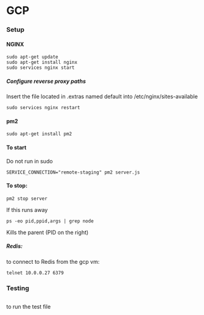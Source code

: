 # GCP

### Setup

#### NGINX
```
sudo apt-get update
sudo apt-get install nginx
sudo services nginx start
```
##### Configure reverse proxy paths
Insert the file located in .extras named default into /etc/nginx/sites-available
```
sudo services nginx restart
```

#### pm2
```
sudo apt-get install pm2
```

#### To start
Do not run in sudo
```
SERVICE_CONNECTION="remote-staging" pm2 server.js
```

#### To stop:
```
pm2 stop server
```

If this runs away
```
ps -eo pid,ppid,args | grep node
```
Kills the parent (PID on the right)

##### Redis:
to connect to Redis from the gcp vm:
```
telnet 10.0.0.27 6379
```

### Testing
```npm test
```
to run the test file
